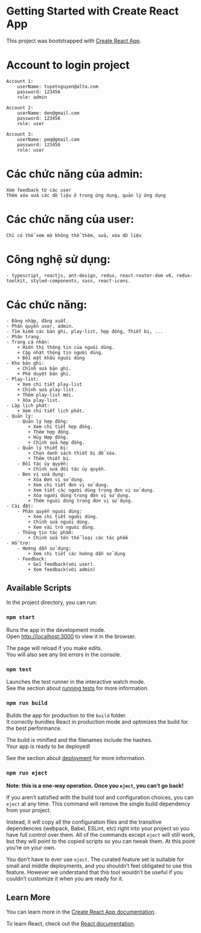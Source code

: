 # Getting Started with Create React App

This project was bootstrapped with [Create React App](https://github.com/facebook/create-react-app).

# Account to login project 
    Account 1: 
        userName: tuyetnguyen@alta.com
        password: 123456
        role: admin
    
    Account 2:
        userName: den@gmail.com
        password: 123456
        role: user
    
    Account 3:
        userName: pmq@gmail.com
        password: 123456
        role: user

# Các chức năng của admin: 
    Xem feedback từ các user
    Thêm xóa sửa các dữ liệu ở trong ứng dụng, quản lý ứng dụng

# Các chức năng của user:
    Chỉ có thể xem mà không thể thêm, sửa, xóa dữ liệu

# Công nghệ sử dụng: 
    - typescript, reactjs, ant-design, redux, react-router-dom v6, redux-toolkit, styled-components, sass, react-icons.

# Các chức năng: 
    - Đăng nhập, đăng xuất.
    - Phân quyền user, admin.
    - Tìm kiếm các bản ghi, play-list, hợp đồng, Thiết bị, ...
    - Phân trang.
    - Trang cá nhân: 
        + Hiển thị thông tin của nguòi dùng.
        + Cập nhật thông tin người dùng.
        + Đổi mật khẩu nguòi dùng
    - Kho bản ghi: 
        + Chỉnh sửa bản ghi.
        + Phê duyệt bản ghi.
    - Play-list:
        + Xem chi tiết play-list
        + Chỉnh sửa play-list.
        + Thêm play-list mới.
        + Xóa play-list.
    - Lập lịch phát:
        + Xem chi tiết lịch phát.
    - Quản lý: 
        - Quản lý hợp đồng: 
            + Xem chi tiết hợp đồng.
            + Thêm hợp đồng.
            + Hủy Hợp đồng.
            + Chỉnh sửa hợp đồng.
        - Quản lý thiết bị:
            + Chọn danh sách thiết bị để xóa.
            + Thêm thiết bị.
        - Đối tác ủy quyền: 
            + Chỉnh sửa đối tác ủy quyền.
        - Đơn vị sửa dụng: 
            + Xóa Đơn vị sử dụng.
            + Xem chi tiết đơn vị sử dụng.
            + Xem tiết các người dùng trong đơn vị sử dụng.
            + Xóa người dùng trong đơn vị sử dụng.
            + Thêm nguòi dùng trong đơn vị sử dụng.
    - Cài đặt: 
        - Phân quyền nguòi dùng: 
            + Xem chi tiết người dùng.
            + Chỉnh sửa nguòi dùng.
            + Xem vài trò nguòi dùng.
        - Thông tin tác phẩm: 
            + Chỉnh sửa tên thể loại các tác phẩm        
    - Hỗ trợ: 
        - Hướng dẫn sử dụng: 
            + Xem chi tiết các hướng dẫn sử dụng
        - Feedback: 
            + Gửi feedback(với user).
            + Xem feedback(với admin)


## Available Scripts

In the project directory, you can run:

### `npm start`

Runs the app in the development mode.\
Open [http://localhost:3000](http://localhost:3000) to view it in the browser.

The page will reload if you make edits.\
You will also see any lint errors in the console.

### `npm test`

Launches the test runner in the interactive watch mode.\
See the section about [running tests](https://facebook.github.io/create-react-app/docs/running-tests) for more information.

### `npm run build`

Builds the app for production to the `build` folder.\
It correctly bundles React in production mode and optimizes the build for the best performance.

The build is minified and the filenames include the hashes.\
Your app is ready to be deployed!

See the section about [deployment](https://facebook.github.io/create-react-app/docs/deployment) for more information.

### `npm run eject`

**Note: this is a one-way operation. Once you `eject`, you can’t go back!**

If you aren’t satisfied with the build tool and configuration choices, you can `eject` at any time. This command will remove the single build dependency from your project.

Instead, it will copy all the configuration files and the transitive dependencies (webpack, Babel, ESLint, etc) right into your project so you have full control over them. All of the commands except `eject` will still work, but they will point to the copied scripts so you can tweak them. At this point you’re on your own.

You don’t have to ever use `eject`. The curated feature set is suitable for small and middle deployments, and you shouldn’t feel obligated to use this feature. However we understand that this tool wouldn’t be useful if you couldn’t customize it when you are ready for it.

## Learn More

You can learn more in the [Create React App documentation](https://facebook.github.io/create-react-app/docs/getting-started).

To learn React, check out the [React documentation](https://reactjs.org/).
